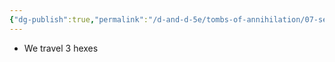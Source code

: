 ```yaml
---
{"dg-publish":true,"permalink":"/d-and-d-5e/tombs-of-annihilation/07-session-notes/session-11/y5-m3-d30/","noteIcon":"","created":"2025-09-24T21:12:50.086-05:00","updated":"2025-10-01T20:09:59.131-05:00"}
---
```



- We travel 3 hexes